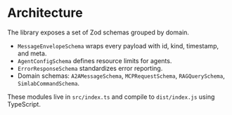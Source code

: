# Architecture

The library exposes a set of Zod schemas grouped by domain.

- `MessageEnvelopeSchema` wraps every payload with id, kind, timestamp, and meta.
- `AgentConfigSchema` defines resource limits for agents.
- `ErrorResponseSchema` standardizes error reporting.
- Domain schemas: `A2AMessageSchema`, `MCPRequestSchema`, `RAGQuerySchema`, `SimlabCommandSchema`.

These modules live in `src/index.ts` and compile to `dist/index.js` using TypeScript.
